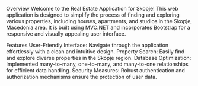

Overview
Welcome to the Real Estate Application for Skopje! This web application is designed to simplify the process of finding and exploring various properties, including houses, apartments, and studios in the Skopje, Macedonia area. It is built using MVC.NET and incorporates Bootstrap for a responsive and visually appealing user interface.

Features
User-Friendly Interface: Navigate through the application effortlessly with a clean and intuitive design.
Property Search: Easily find and explore diverse properties in the Skopje region.
Database Optimization: Implemented many-to-many, one-to-many, and many-to-one relationships for efficient data handling.
Security Measures: Robust authentication and authorization mechanisms ensure the protection of user data.

